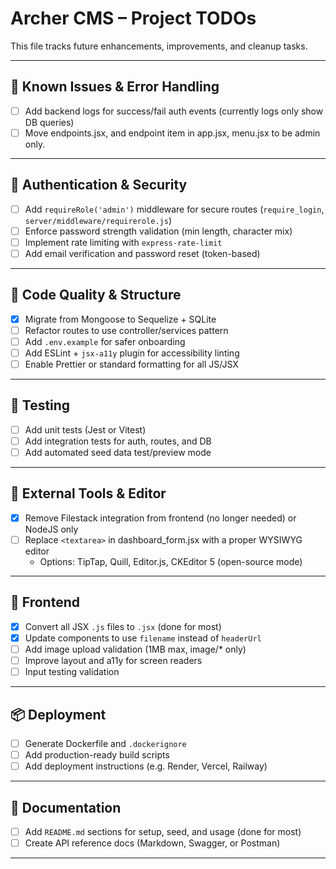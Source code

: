# Archer CMS – Project TODOs

This file tracks future enhancements, improvements, and cleanup tasks.

---

## 🐛 Known Issues & Error Handling
- [ ] Add backend logs for success/fail auth events (currently logs only show DB queries)
- [ ] Move endpoints.jsx, and endpoint item in app.jsx, menu.jsx to be admin only.

---

## 🔐 Authentication & Security
- [ ] Add `requireRole('admin')` middleware for secure routes (`require_login`, `server/middleware/requirerole.js`)
- [ ] Enforce password strength validation (min length, character mix)
- [ ] Implement rate limiting with `express-rate-limit`
- [ ] Add email verification and password reset (token-based)

---

## 🧠 Code Quality & Structure
- [x] Migrate from Mongoose to Sequelize + SQLite
- [ ] Refactor routes to use controller/services pattern
- [ ] Add `.env.example` for safer onboarding
- [ ] Add ESLint + `jsx-a11y` plugin for accessibility linting
- [ ] Enable Prettier or standard formatting for all JS/JSX

---

## 🧪 Testing
- [ ] Add unit tests (Jest or Vitest)
- [ ] Add integration tests for auth, routes, and DB
- [ ] Add automated seed data test/preview mode

---

## 🧰 External Tools & Editor
- [x] Remove Filestack integration from frontend (no longer needed) or NodeJS only
- [ ] Replace `<textarea>` in dashboard_form.jsx with a proper WYSIWYG editor
    - Options: TipTap, Quill, Editor.js, CKEditor 5 (open-source mode)

---

## 🧱 Frontend
- [x] Convert all JSX `.js` files to `.jsx` (done for most)
- [x] Update components to use `filename` instead of `headerUrl`
- [ ] Add image upload validation (1MB max, image/* only)
- [ ] Improve layout and a11y for screen readers
- [ ] Input testing validation

---

## 📦 Deployment
- [ ] Generate Dockerfile and `.dockerignore`
- [ ] Add production-ready build scripts
- [ ] Add deployment instructions (e.g. Render, Vercel, Railway)

---

## 📝 Documentation
- [ ] Add `README.md` sections for setup, seed, and usage (done for most)
- [ ] Create API reference docs (Markdown, Swagger, or Postman)

---
